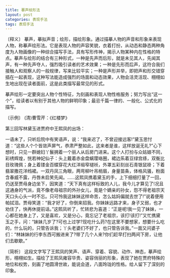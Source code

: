 ```yaml
---
title: 摹声绘形法
layout: post
categories: 表现手法
tags: 表现手法
---
```


〔释义〕 摹声，摹拟声音；绘形，描绘形象。通过描摹人物的声音和形象来表现人物，称摹声绘形法。它是表现人物的声容笑貌，衣着打扮，从动态和静态两种角度为人物画像的一种综合描写手法，具有写形传神，揭示人物某种内在性格的特点。摹声与绘形的结合有三种形式，一种是先声而后形，就是未见其人，先闻其声，有一种先声夺人，强烈吸引读者的艺术效果；一种是先形而后声，这符合我们接触人和观察人的一般规律，写来比较平实；一种是声形并举，即把声和形交错穿插在一起表现，这种写法能造成强烈的场面和动态效果，人物会活灵活现、栩栩如生地出现在读者面前，这是此类描写最常见的形式。

摹声绘形一定要突出人物个性特征，为刻画和表现人物性格服务；努力写出“这一个”，给读者以有别于其他人物的鲜明印象；最忌千篇一律的、一般化、公式化的描写。

〔示例〕 (清)曹雪芹：《红楼梦》

第三回写林黛玉进贾府中王熙凤的出场：

一语未了，只听后院中有笑语声，说：“我来迟了，不曾迎接远客!”黛玉思忖道：“这些人个个皆敛声屏气，恭肃严整如此，这来者是谁，这样放诞无礼?”心下想时，只见一群媳妇丫鬟拥着一个丽人从后房门进来。这个人打扮与众姑娘不同，彩绣辉煌，恍若神妃仙子：头上戴着赤金盘螭璎珞圈，裙边系着豆绿宫绦，双衡比目玫瑰佩；身上着镂金百蝶穿花大红洋缎窄褪袄，外罩五彩刻丝石青银鼠褂；下着翡翠撒花洋绉裙。一双丹凤三角眼，两弯柳叶吊梢眉，身量苗条，体格风骚，粉面含春威不露，丹唇未启笑先闻。……这熙凤携着黛玉的手，上下细细打量了一回，仍送至贾母身边坐下，因笑道：“天下真有这样标致的人儿，我今儿才算见了!况且这通身的气派，竟不像老母祖宗的外孙女儿，竟是个嫡亲的孙女，怨不得老祖宗天天口头心头一时不忘。只可怜我这妹妹这样命苦，怎么姑妈偏就去世了!”说着便用帕拭泪。贾母笑道：“我才好了，你倒来招我。你妹妹远路才来，身子又弱，也才劝住了，快再休提前话。”这熙凤听了，忙转悲为喜道：“正是呢!我一见了妹妹，一心都在她身上了，又是喜欢，又是分心，竟忘记了老祖宗，该打!该打!”又忙携黛玉之手，问：“妹妹几岁了?可也上过学?现吃什么药?在这里不要想家，想要什么吃的，什么玩的，只管告诉我；丫头老婆们不好了，也只管告诉我。”一面又问婆子们：“林妹妹的行李东西可搬进来了?带了几个人来?你们赶早打扫两间下房，让他们去歇歇。”

〔简析〕 这段文字写了王熙凤的笑声、语声、穿着、容貌、动作、神态，摹声绘形，栩栩如生。描绘了王熙凤雍容华贵、姿容俏丽的形象，表现了她在贾府特殊的地位和权势，刻画了地圆滑世故，能说会道，八面玲珑的性格。给人留下了深刻的印象。 